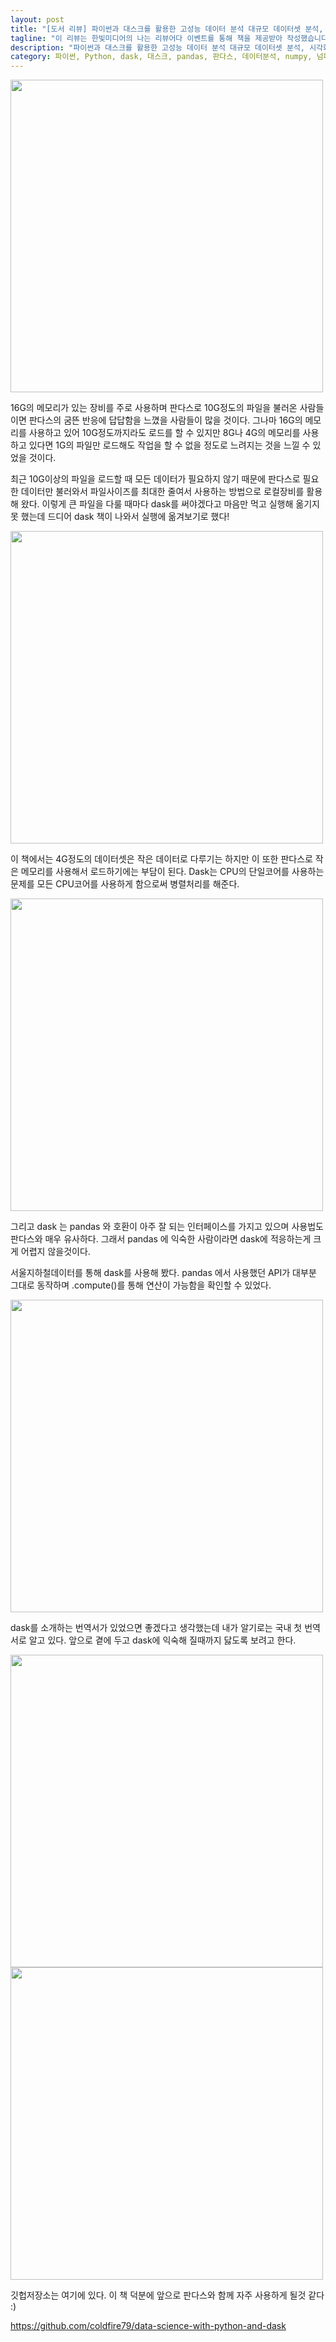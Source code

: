 ```yaml
---
layout: post
title: "[도서 리뷰] 파이썬과 대스크를 활용한 고성능 데이터 분석 대규모 데이터셋 분석, 시각화, 모델링부터 분산 앱 패키징과 배포까지"
tagline: "이 리뷰는 한빛미디어의 나는 리뷰어다 이벤트를 통해 책을 제공받아 작성했습니다. "
description: "파이썬과 대스크를 활용한 고성능 데이터 분석 대규모 데이터셋 분석, 시각화, 모델링부터 분산 앱 패키징과 배포까지"
category: 파이썬, Python, dask, 대스크, pandas, 판다스, 데이터분석, numpy, 넘파이
---
```




<img src="https://i.imgur.com/BdmAy4n.jpg" width="500">


16G의 메모리가 있는 장비를 주로 사용하며 판다스로 10G정도의 파일을 불러온 사람들이면 판다스의 굼뜬 반응에 답답함을 느꼈을 사람들이 많을 것이다.
그나마 16G의 메모리를 사용하고 있어 10G정도까지라도 로드를 할 수 있지만 8G나 4G의 메모리를 사용하고 있다면 1G의 파일만 로드해도 작업을 할 수 없을 정도로 느려지는 것을 느낄 수 있었을 것이다.

최근 10G이상의 파일을 로드할 때 모든 데이터가 필요하지 않기 때문에 판다스로 필요한 데이터만 불러와서 파일사이즈를 최대한 줄여서 사용하는 방법으로 로컬장비를 활용해 왔다.
이렇게 큰 파일을 다룰 때마다 dask를 써야겠다고 마음만 먹고 실행해 옮기지 못 했는데 드디어 dask 책이 나와서 실행에 옮겨보기로 했다!


<img src="https://i.imgur.com/HDUzseE.jpg" width="500">


이 책에서는 4G정도의 데이터셋은 작은 데이터로 다루기는 하지만 이 또한 판다스로 작은 메모리를 사용해서 로드하기에는 부담이 된다. Dask는 CPU의 단일코어를 사용하는 문제를 모든 CPU코어를 사용하게 함으로써 병렬처리를 해준다.

<img src="https://i.imgur.com/T76b5y0.jpg" width="500">

그리고 dask 는 pandas 와 호환이 아주 잘 되는 인터페이스를 가지고 있으며 사용법도 판다스와 매우 유사하다.
그래서 pandas 에 익숙한 사람이라면 dask에 적응하는게 크게 어렵지 않을것이다.

서울지하철데이터를 통해 dask를 사용해 봤다.
pandas 에서 사용했던 API가 대부분 그대로 동작하며 .compute()를 통해 연산이 가능함을 확인할 수 있었다.

<img src="https://i.imgur.com/AuiVVlR.png" width="500">

dask를 소개하는 번역서가 있었으면 좋겠다고 생각했는데 내가 알기로는 국내 첫 번역서로 알고 있다.
앞으로 곁에 두고 dask에 익숙해 질때까지 닳도록 보려고 한다.

<img src="https://i.imgur.com/k3CKS3C.png" width="500">


<img src="https://i.imgur.com/Zad886E.jpg" width="500">


깃헙저장소는 여기에 있다. 
이 책 덕분에 앞으로 판다스와 함께 자주 사용하게 될것 같다 :)

https://github.com/coldfire79/data-science-with-python-and-dask

